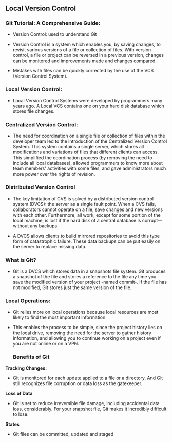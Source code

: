 ## Local Version Control

### Git Tutorial: A Comprehensive Guide:

- Version Control: used to understand Git 

- Version Control is a system which enables you, by saving changes, to revisit various versions of a file or collection of files. With version control, a file or project can be reversed in a previous version, changes can be monitored and improvements made and changes compared.

- Mistakes with files can be quickly corrected by the use of the VCS (Version Control System).
 

### Local Version Control:

- Local Version Control Systems were developed by programmers many years ago. A Local VCS contains one on your hard disk database which stores file changes.


### Centralized Version Control:

- The need for coordination on a single file or collection of files within the developer team led to the introduction of the Centralized Version Control System. This system contains a single server, which stores all modifications and variations of files that different clients can access. This simplified the coordination process (by removing the need to include all local databases), allowed programmers to know more about team members' activities with some files, and gave administrators much more power over the rights of revision.


### Distributed Version Control

- The key limitation of CVS is solved by a distributed version control system (DVCS): the server as a single fault point. When a CVS fails, collaborators cannot operate on a file, save changes and new versions with each other. Furthermore, all work, except for some portion of the local machine, is lost if the hard disk of a central database is corrupt— without any backups.

- A DVCS allows clients to build mirrored repositories to avoid this type form of catastrophic failure. These data backups can be put easily on the server to replace missing data.


### What is Git?

- Git is a DVCS which stores data in a snapshots file system. Git produces a snapshot of the file and stores a reference to the file any time you save the modified version of your project -named commit-. If the file has not modified, Git stores just the same version of the file.


### Local Operations:

- Git relies more on local operations because local resources are most likely to find the most important information.

- This enables the process to be simple, since the project history lies on the local drive, removing the need for the server to gather history information, and allowing you to continue working on a project even if you are not online or on a VPN.


  ### Benefits of Git

**Tracking Changes:**

- Git is monitored for each update applied to a file or a directory. And Git still recognizes file corruption or data loss as the gatekeeper.

**Loss of Data** 

- Git is set to reduce irreversible file damage, including accidental data loss, considerably. For your snapshot file, Git makes it incredibly difficult to lose.

**States**

- Git files can be committed, updated and staged